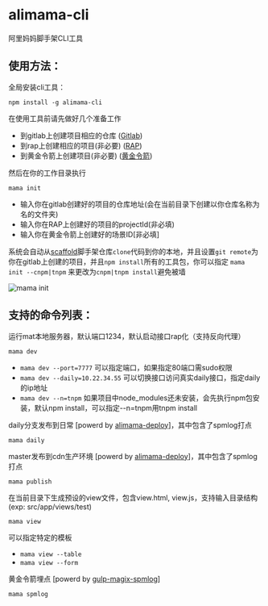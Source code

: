 # alimama-cli
阿里妈妈脚手架CLI工具

## 使用方法：

全局安装cli工具：

    npm install -g alimama-cli

在使用工具前请先做好几个准备工作

  + 到gitlab上创建项目相应的仓库 ([Gitlab](http://gitlab.alibaba-inc.com))
  + 到rap上创建相应的项目(非必要) ([RAP](http://rap.alibaba-inc.com))
  + 到黄金令箭上创建项目(非必要) ([黄金令箭](http://log.alibaba-inc.com/gold/part/index.htm))

然后在你的工作目录执行

    mama init

  + 输入你在gitlab创建好的项目的仓库地址(会在当前目录下创建以你仓库名称为名的文件夹)
  + 输入你在RAP上创建好的项目的projectId(非必填)
  + 输入你在黄金令箭上创建好的场景ID[非必填]

系统会自动从[scaffold](http://gitlab.alibaba-inc.com/thx/scaffold)脚手架仓库`clone`代码到你的本地，并且设置`git remote`为你在gitlab上创建的项目，并且`npm install`所有的工具包，你可以指定 `mama init --cnpm|tnpm` 来更改为`cnpm|tnpm install`避免被墙

  ![mama init](https://img.alicdn.com/tps/TB13s6gOXXXXXX9XXXXXXXXXXXX-475-306.png)



## 支持的命令列表：

运行mat本地服务器，默认端口1234，默认启动接口rap化（支持反向代理）

    mama dev

  + `mama dev --port=7777` 可以指定端口，如果指定80端口需sudo权限
  + `mama dev --daily=10.22.34.55` 可以切换接口访问真实daily接口，指定daily的ip地址
  + `mama dev --n=tnpm` 如果项目中node_modules还未安装，会先执行npm包安装，默认npm install，可以指定--n=tnpm用tnpm install

daily分支发布到日常 [powerd by [alimama-deploy](https://www.npmjs.com/package/alimama-deploy)]，其中包含了spmlog打点

    mama daily

master发布到cdn生产环境 [powerd by [alimama-deploy](https://www.npmjs.com/package/alimama-deploy)]，其中包含了spmlog打点

    mama publish

在当前目录下生成预设的view文件，包含view.html, view.js，支持输入目录结构(exp: src/app/views/test)

    mama view
可以指定特定的模板
  + `mama view --table`
  + `mama view --form`

黄金令箭埋点 [powerd by [gulp-magix-spmlog](https://www.npmjs.com/package/gulp-magix-spmlog)]

    mama spmlog
